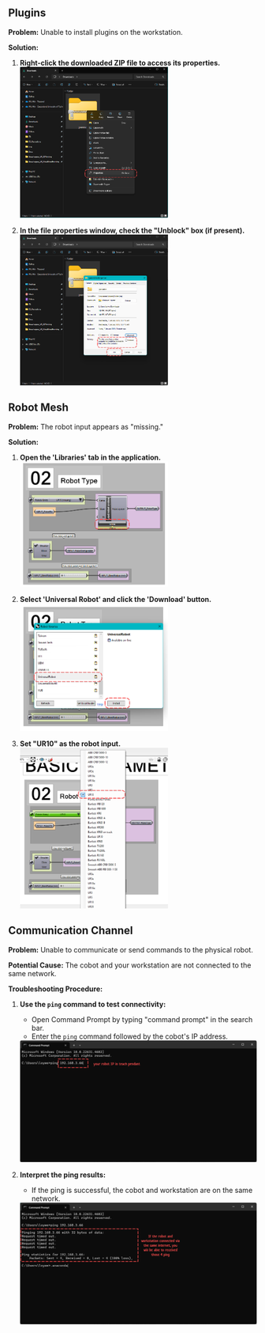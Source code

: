 ## Plugins
**Problem:**
Unable to install plugins on the workstation.

**Solution:**
1. **Right-click the downloaded ZIP file to access its properties.**  
   <img src="https://github.com/LoyWeiWin/Grasshopper_UR_RobotAssistedMetalPolishing/blob/main/Assets/Images/IMG_PluginIssue_HowTo.png" alt="Access File Properties" title="Access File Properties" width="300">

2. **In the file properties window, check the "Unblock" box (if present).**  
   <img src="https://github.com/LoyWeiWin/Grasshopper_UR_RobotAssistedMetalPolishing/blob/main/Assets/Images/IMG_PluginIssue_HowTo_01.png" alt="Unblock File" title="Unblock File" width="300">

## Robot Mesh
**Problem:**
The robot input appears as "missing."

**Solution:**
1. **Open the 'Libraries' tab in the application.**  
   <img src="https://github.com/LoyWeiWin/Grasshopper_UR_RobotAssistedMetalPolishing/blob/main/Assets/Images/IMG_MissingIssue_HowTo_01.png" alt="Libraries Tab" title="Libraries Tab" width="300">


2. **Select 'Universal Robot' and click the 'Download' button.**  
   <img src="https://github.com/LoyWeiWin/Grasshopper_UR_RobotAssistedMetalPolishing/blob/main/Assets/Images/IMG_MissingIssue_HowTo_02.png" alt="Download Universal Robot" title="Download Universal Robot" width="300">


3. **Set "UR10" as the robot input.**  
   <img src="https://github.com/LoyWeiWin/Grasshopper_UR_RobotAssistedMetalPolishing/blob/main/Assets/Images/IMG_MissingIssue_HowTo_03.png" alt="Select UR10" title="Select UR10" width="300">


## Communication Channel
**Problem:**
Unable to communicate or send commands to the physical robot.

**Potential Cause:**
The cobot and your workstation are not connected to the same network.

**Troubleshooting Procedure:**
1. **Use the `ping` command to test connectivity:**
   - Open Command Prompt by typing "command prompt" in the search bar.
   - Enter the `ping` command followed by the cobot's IP address.  
   <img src="https://github.com/LoyWeiWin/Grasshopper_UR_RobotAssistedMetalPolishing/blob/main/Assets/Images/IMG_PlugingIssue_Ping01.png" alt="Ping Command" title="Ping Command" width="500">

2. **Interpret the ping results:**
   - If the ping is successful, the cobot and workstation are on the same network.  
   <img src="https://github.com/LoyWeiWin/Grasshopper_UR_RobotAssistedMetalPolishing/blob/main/Assets/Images/IMG_PlugingIssue_Ping02.png" alt="Ping Successful" title="Ping Successful" width="500">


